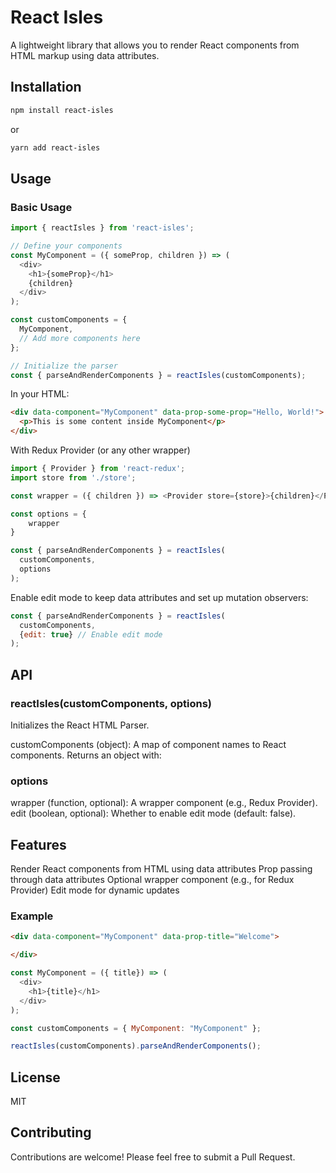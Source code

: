# React Isles

A lightweight library that allows you to render React components from HTML markup using data attributes.

## Installation

```bash
npm install react-isles
```

or

```bash
yarn add react-isles
```

## Usage
### Basic Usage
```javascript
import { reactIsles } from 'react-isles';

// Define your components
const MyComponent = ({ someProp, children }) => (
  <div>
    <h1>{someProp}</h1>
    {children}
  </div>
);

const customComponents = {
  MyComponent,
  // Add more components here
};

// Initialize the parser
const { parseAndRenderComponents } = reactIsles(customComponents);
```
In your HTML:

```html
<div data-component="MyComponent" data-prop-some-prop="Hello, World!">
  <p>This is some content inside MyComponent</p>
</div>
```

With Redux Provider (or any other wrapper)
```javascript
import { Provider } from 'react-redux';
import store from './store';

const wrapper = ({ children }) => <Provider store={store}>{children}</Provider>;

const options = {
    wrapper
}

const { parseAndRenderComponents } = reactIsles(
  customComponents,
  options
);
```

Enable edit mode to keep data attributes and set up mutation observers:

```javascript
const { parseAndRenderComponents } = reactIsles(
  customComponents,
  {edit: true} // Enable edit mode
);
```

## API


### reactIsles(customComponents, options)

Initializes the React HTML Parser.

customComponents (object): A map of component names to React components.
Returns an object with:

### options
wrapper (function, optional): A wrapper component (e.g., Redux Provider).
edit (boolean, optional): Whether to enable edit mode (default: false).

## Features
Render React components from HTML using data attributes
Prop passing through data attributes
Optional wrapper component (e.g., for Redux Provider)
Edit mode for dynamic updates

### Example
```html
<div data-component="MyComponent" data-prop-title="Welcome">

</div>
```
```javascript
const MyComponent = ({ title}) => (
  <div>
    <h1>{title}</h1>
  </div>
);

const customComponents = { MyComponent: "MyComponent" };

reactIsles(customComponents).parseAndRenderComponents();
```

## License
MIT

## Contributing
Contributions are welcome! Please feel free to submit a Pull Request.

